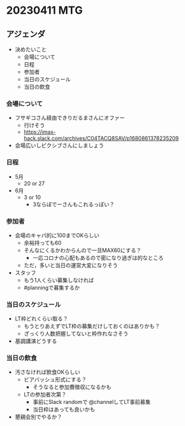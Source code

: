 # 20230411 MTG

## アジェンダ

- 決めたいこと
  - 会場について
  - 日程
  - 参加者
  - 当日のスケジュール
  - 当日の飲食

### 会場について

- フサギコさん経由できりだるまさんにオファー
  - 行けそう
  - https://imas-hack.slack.com/archives/C04TACQ8SAV/p1680861378235209
- 会場広いしピクシブさんにしましょう

### 日程

- 5月
  - 20 or 27
- 6月
  - 3 or 10
    - 3ならぼでーさんもこれるっぽい？

### 参加者

- 会場のキャパ的に100までOKらしい
  - 余裕持っても60
  - そんなにくるかわからんので一旦MAX60にする？
    - 一応コロナの心配もあるので密になり過ぎは的なところ
  - ただ，多いと当日の運営大変になりそう
- スタッフ
  - もう1人くらい募集しなければ
  - #planningで募集するか

### 当日のスケジュール

- LT枠どれくらい取る？
  - もうとりあえずでLT枠の募集だけしておくのはありかも？
  - ざっくり人数把握してないと枠作れなさそう
- 基調講演どうする

### 当日の飲食

- 汚さなければ飲食OKらしい
  - ビアバッシュ形式にする？
    - そうなると参加費徴収になるかも
  - LTの参加者次第？
    - 事前にSlack randomで @channelしてLT事前募集
    - 当日枠はあっても良いかも
- 懇親会別でやるか？
